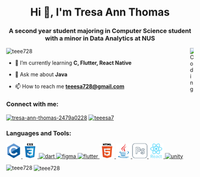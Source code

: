 <h1 align="center">Hi 👋, I'm Tresa Ann Thomas</h1>
<h3 align="center">A second year student majoring in Computer Science student with a minor in Data Analytics at NUS</h3>
<img align = "right", src = "https://miro.medium.com/v2/resize:fit:1400/0*yBvA5CnEX3Sd4aod.gif", alt = "Coding", width = 10>

<p align="left"> <img src="https://komarev.com/ghpvc/?username=teee728&label=Profile%20views&color=0e75b6&style=flat" alt="teee728" /> </p>

- 🌱 I’m currently learning **C, Flutter, React Native**

- 💬 Ask me about **Java**

- 📫 How to reach me **teeesa728@gmail.com**

<h3 align="left">Connect with me:</h3>
<p align="left">
<a href="https://linkedin.com/in/tresa-ann-thomas-2479a0228" target="blank"><img align="center" src="https://raw.githubusercontent.com/rahuldkjain/github-profile-readme-generator/master/src/images/icons/Social/linked-in-alt.svg" alt="tresa-ann-thomas-2479a0228" height="30" width="40" /></a>
<a href="https://www.leetcode.com/teeesa7" target="blank"><img align="center" src="https://raw.githubusercontent.com/rahuldkjain/github-profile-readme-generator/master/src/images/icons/Social/leet-code.svg" alt="teeesa7" height="30" width="40" /></a>
</p>

<h3 align="left">Languages and Tools:</h3>
<p align="left"> <a href="https://www.cprogramming.com/" target="_blank" rel="noreferrer"> <img src="https://raw.githubusercontent.com/devicons/devicon/master/icons/c/c-original.svg" alt="c" width="40" height="40"/> </a> <a href="https://www.w3schools.com/css/" target="_blank" rel="noreferrer"> <img src="https://raw.githubusercontent.com/devicons/devicon/master/icons/css3/css3-original-wordmark.svg" alt="css3" width="40" height="40"/> </a> <a href="https://dart.dev" target="_blank" rel="noreferrer"> <img src="https://www.vectorlogo.zone/logos/dartlang/dartlang-icon.svg" alt="dart" width="40" height="40"/> </a> <a href="https://www.figma.com/" target="_blank" rel="noreferrer"> <img src="https://www.vectorlogo.zone/logos/figma/figma-icon.svg" alt="figma" width="40" height="40"/> </a> <a href="https://flutter.dev" target="_blank" rel="noreferrer"> <img src="https://www.vectorlogo.zone/logos/flutterio/flutterio-icon.svg" alt="flutter" width="40" height="40"/> </a> <a href="https://www.w3.org/html/" target="_blank" rel="noreferrer"> <img src="https://raw.githubusercontent.com/devicons/devicon/master/icons/html5/html5-original-wordmark.svg" alt="html5" width="40" height="40"/> </a> <a href="https://www.java.com" target="_blank" rel="noreferrer"> <img src="https://raw.githubusercontent.com/devicons/devicon/master/icons/java/java-original.svg" alt="java" width="40" height="40"/> </a> <a href="https://www.photoshop.com/en" target="_blank" rel="noreferrer"> <img src="https://raw.githubusercontent.com/devicons/devicon/master/icons/photoshop/photoshop-line.svg" alt="photoshop" width="40" height="40"/> </a> <a href="https://reactjs.org/" target="_blank" rel="noreferrer"> <img src="https://raw.githubusercontent.com/devicons/devicon/master/icons/react/react-original-wordmark.svg" alt="react" width="40" height="40"/> </a> <a href="https://unity.com/" target="_blank" rel="noreferrer"> <img src="https://www.vectorlogo.zone/logos/unity3d/unity3d-icon.svg" alt="unity" width="40" height="40"/> </a> </p>

<p><img align="left" src="https://github-readme-stats.vercel.app/api/top-langs?username=teee728&show_icons=true&locale=en&layout=compact" alt="teee728" /></p>

<p>&nbsp;<img align="center" src="https://github-readme-stats.vercel.app/api?username=teee728&show_icons=true&locale=en" alt="teee728" /></p>
